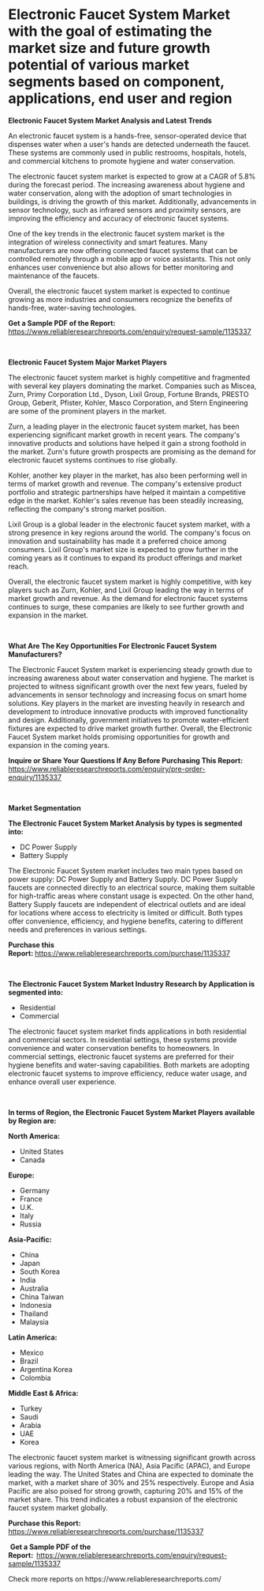 <p><h1>Electronic Faucet System Market with the goal of estimating the market size and future growth potential of various market segments based on component, applications, end user and region</h1></p><p><strong>Electronic Faucet System Market Analysis and Latest Trends</strong></p>
<p><p>An electronic faucet system is a hands-free, sensor-operated device that dispenses water when a user's hands are detected underneath the faucet. These systems are commonly used in public restrooms, hospitals, hotels, and commercial kitchens to promote hygiene and water conservation.</p><p>The electronic faucet system market is expected to grow at a CAGR of 5.8% during the forecast period. The increasing awareness about hygiene and water conservation, along with the adoption of smart technologies in buildings, is driving the growth of this market. Additionally, advancements in sensor technology, such as infrared sensors and proximity sensors, are improving the efficiency and accuracy of electronic faucet systems.</p><p>One of the key trends in the electronic faucet system market is the integration of wireless connectivity and smart features. Many manufacturers are now offering connected faucet systems that can be controlled remotely through a mobile app or voice assistants. This not only enhances user convenience but also allows for better monitoring and maintenance of the faucets.</p><p>Overall, the electronic faucet system market is expected to continue growing as more industries and consumers recognize the benefits of hands-free, water-saving technologies.</p></p>
<p><strong>Get a Sample PDF of the Report:&nbsp;</strong> <a href="https://www.reliableresearchreports.com/enquiry/request-sample/1135337">https://www.reliableresearchreports.com/enquiry/request-sample/1135337</a></p>
<p>&nbsp;</p>
<p><strong>Electronic Faucet System Major Market Players</strong></p>
<p><p>The electronic faucet system market is highly competitive and fragmented with several key players dominating the market. Companies such as Miscea, Zurn, Primy Corporation Ltd., Dyson, Lixil Group, Fortune Brands, PRESTO Group, Geberit, Pfister, Kohler, Masco Corporation, and Stern Engineering are some of the prominent players in the market.</p><p>Zurn, a leading player in the electronic faucet system market, has been experiencing significant market growth in recent years. The company's innovative products and solutions have helped it gain a strong foothold in the market. Zurn's future growth prospects are promising as the demand for electronic faucet systems continues to rise globally.</p><p>Kohler, another key player in the market, has also been performing well in terms of market growth and revenue. The company's extensive product portfolio and strategic partnerships have helped it maintain a competitive edge in the market. Kohler's sales revenue has been steadily increasing, reflecting the company's strong market position.</p><p>Lixil Group is a global leader in the electronic faucet system market, with a strong presence in key regions around the world. The company's focus on innovation and sustainability has made it a preferred choice among consumers. Lixil Group's market size is expected to grow further in the coming years as it continues to expand its product offerings and market reach.</p><p>Overall, the electronic faucet system market is highly competitive, with key players such as Zurn, Kohler, and Lixil Group leading the way in terms of market growth and revenue. As the demand for electronic faucet systems continues to surge, these companies are likely to see further growth and expansion in the market.</p></p>
<p>&nbsp;</p>
<p><strong>What Are The Key Opportunities For Electronic Faucet System Manufacturers?</strong></p>
<p><p>The Electronic Faucet System market is experiencing steady growth due to increasing awareness about water conservation and hygiene. The market is projected to witness significant growth over the next few years, fueled by advancements in sensor technology and increasing focus on smart home solutions. Key players in the market are investing heavily in research and development to introduce innovative products with improved functionality and design. Additionally, government initiatives to promote water-efficient fixtures are expected to drive market growth further. Overall, the Electronic Faucet System market holds promising opportunities for growth and expansion in the coming years.</p></p>
<p><strong>Inquire or Share Your Questions If Any Before Purchasing This Report:</strong> <a href="https://www.reliableresearchreports.com/enquiry/pre-order-enquiry/1135337">https://www.reliableresearchreports.com/enquiry/pre-order-enquiry/1135337</a></p>
<p>&nbsp;</p>
<p><strong>Market Segmentation</strong></p>
<p><strong>The Electronic Faucet System Market Analysis by types is segmented into:</strong></p>
<p><ul><li>DC Power Supply</li><li>Battery Supply</li></ul></p>
<p><p>The Electronic Faucet System market includes two main types based on power supply: DC Power Supply and Battery Supply. DC Power Supply faucets are connected directly to an electrical source, making them suitable for high-traffic areas where constant usage is expected. On the other hand, Battery Supply faucets are independent of electrical outlets and are ideal for locations where access to electricity is limited or difficult. Both types offer convenience, efficiency, and hygiene benefits, catering to different needs and preferences in various settings.</p></p>
<p><strong>Purchase this Report:&nbsp;</strong><a href="https://www.reliableresearchreports.com/purchase/1135337">https://www.reliableresearchreports.com/purchase/1135337</a></p>
<p>&nbsp;</p>
<p><strong>The Electronic Faucet System Market Industry Research by Application is segmented into:</strong></p>
<p><ul><li>Residential</li><li>Commercial</li></ul></p>
<p><p>The electronic faucet system market finds applications in both residential and commercial sectors. In residential settings, these systems provide convenience and water conservation benefits to homeowners. In commercial settings, electronic faucet systems are preferred for their hygiene benefits and water-saving capabilities. Both markets are adopting electronic faucet systems to improve efficiency, reduce water usage, and enhance overall user experience.</p></p>
<p>&nbsp;</p>
<p><strong>In terms of Region, the Electronic Faucet System Market Players available by Region are:</strong></p>
<p>
    <p> <strong> North America: </strong>
        <ul>
            <li>United States</li>
            <li>Canada</li>
        </ul>
        </p> 
    <p> <strong> Europe: </strong>
        <ul>
            <li>Germany</li>
            <li>France</li>
            <li>U.K.</li>
            <li>Italy</li>
            <li>Russia</li>
        </ul>
        </p> 
    <p> <strong> Asia-Pacific: </strong>
        <ul>
            <li>China</li>
            <li>Japan</li>
            <li>South Korea</li>
            <li>India</li>
            <li>Australia</li>
            <li>China Taiwan</li>
            <li>Indonesia</li>
            <li>Thailand</li>
            <li>Malaysia</li>
        </ul>
        </p> 
    <p> <strong> Latin America: </strong>
        <ul>
            <li>Mexico</li>
            <li>Brazil</li>
            <li>Argentina Korea</li>
            <li>Colombia</li>
        </ul>
        </p> 
    <p> <strong> Middle East & Africa: </strong>
        <ul>
            <li>Turkey</li>
            <li>Saudi</li>
            <li>Arabia</li>
            <li>UAE</li>
            <li>Korea</li>
        </ul>
    </p>
    </p>
<p><p>The electronic faucet system market is witnessing significant growth across various regions, with North America (NA), Asia Pacific (APAC), and Europe leading the way. The United States and China are expected to dominate the market, with a market share of 30% and 25% respectively. Europe and Asia Pacific are also poised for strong growth, capturing 20% and 15% of the market share. This trend indicates a robust expansion of the electronic faucet system market globally.</p></p>
<p><strong>Purchase this Report: </strong><a href="https://www.reliableresearchreports.com/purchase/1135337">https://www.reliableresearchreports.com/purchase/1135337</a></p>
<p>&nbsp;<strong>Get a Sample PDF of the Report:&nbsp;&nbsp;</strong><a href="https://www.reliableresearchreports.com/enquiry/request-sample/1135337">https://www.reliableresearchreports.com/enquiry/request-sample/1135337</a></p>
<p><strong></strong></p>
<p>Check more reports on https://www.reliableresearchreports.com/</p>